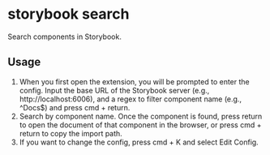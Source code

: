 # storybook search

Search components in Storybook.

## Usage

1. When you first open the extension, you will be prompted to enter the config. Input the base URL of the Storybook server (e.g., http://localhost:6006), and a regex to filter component name (e.g., ^Docs$) and press cmd + return.
2. Search by component name. Once the component is found, press return to open the document of that component in the browser, or press cmd + return to copy the import path.
3. If you want to change the config, press cmd + K and select Edit Config.
